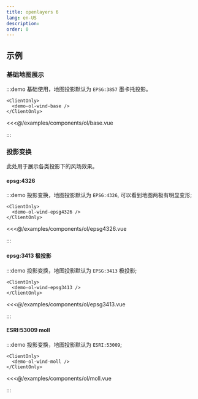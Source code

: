 ```yaml
---
title: openlayers 6
lang: en-US
description: 
order: 0
---
```


## 示例

### 基础地图展示

:::demo 基础使用，地图投影默认为 `EPSG:3857` 墨卡托投影。

```demo
<ClientOnly>
  <demo-ol-wind-base />
</ClientOnly>
```

<<<@/examples/components/ol/base.vue

:::

### 投影变换

此处用于展示各类投影下的风场效果。

#### epsg:4326

:::demo 投影变换，地图投影默认为 `EPSG:4326`, 可以看到地图两极有明显变形;

```demo
<ClientOnly>
  <demo-ol-wind-epsg4326 />
</ClientOnly>
```

<<<@/examples/components/ol/epsg4326.vue

:::

#### epsg:3413 极投影

:::demo 投影变换，地图投影默认为 `EPSG:3413` 极投影;

```demo
<ClientOnly>
  <demo-ol-wind-epsg3413 />
</ClientOnly>
```

<<<@/examples/components/ol/epsg3413.vue

:::

#### ESRI:53009 moll

:::demo 投影变换，地图投影默认为 `ESRI:53009`;

```demo
<ClientOnly>
  <demo-ol-wind-moll />
</ClientOnly>
```

<<<@/examples/components/ol/moll.vue

:::
